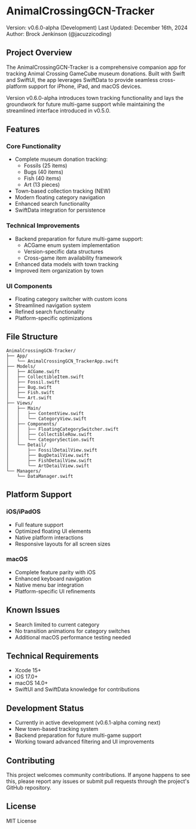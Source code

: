 # AnimalCrossingGCN-Tracker
Version: v0.6.0-alpha (Development)
Last Updated: December 16th, 2024
Author: Brock Jenkinson (@jacuzzicoding)

## Project Overview
The AnimalCrossingGCN-Tracker is a comprehensive companion app for tracking Animal Crossing GameCube museum donations. Built with Swift and SwiftUI, the app leverages SwiftData to provide seamless cross-platform support for iPhone, iPad, and macOS devices.

Version v0.6.0-alpha introduces town tracking functionality and lays the groundwork for future multi-game support while maintaining the streamlined interface introduced in v0.5.0.

## Features

### Core Functionality
* Complete museum donation tracking:
  * Fossils (25 items)
  * Bugs (40 items)
  * Fish (40 items)
  * Art (13 pieces)
* Town-based collection tracking (NEW)
* Modern floating category navigation
* Enhanced search functionality
* SwiftData integration for persistence

### Technical Improvements
* Backend preparation for future multi-game support:
  * ACGame enum system implementation
  * Version-specific data structures
  * Cross-game item availability framework
* Enhanced data models with town tracking
* Improved item organization by town

### UI Components
* Floating category switcher with custom icons
* Streamlined navigation system
* Refined search functionality
* Platform-specific optimizations

## File Structure
```
AnimalCrossingGCN-Tracker/
├── App/
│   └── AnimalCrossingGCN_TrackerApp.swift
├── Models/
│   ├── ACGame.swift
│   ├── CollectibleItem.swift
│   ├── Fossil.swift
│   ├── Bug.swift
│   ├── Fish.swift
│   └── Art.swift
├── Views/
│   ├── Main/
│   │   ├── ContentView.swift
│   │   └── CategoryView.swift
│   ├── Components/
│   │   ├── FloatingCategorySwitcher.swift
│   │   ├── CollectibleRow.swift
│   │   └── CategorySection.swift
│   └── Detail/
│       ├── FossilDetailView.swift
│       ├── BugDetailView.swift
│       ├── FishDetailView.swift
│       └── ArtDetailView.swift
└── Managers/
    └── DataManager.swift
```

## Platform Support

### iOS/iPadOS
* Full feature support
* Optimized floating UI elements
* Native platform interactions
* Responsive layouts for all screen sizes

### macOS
* Complete feature parity with iOS
* Enhanced keyboard navigation
* Native menu bar integration
* Platform-specific UI refinements

## Known Issues
* Search limited to current category
* No transition animations for category switches
* Additional macOS performance testing needed

## Technical Requirements
* Xcode 15+
* iOS 17.0+
* macOS 14.0+
* SwiftUI and SwiftData knowledge for contributions

## Development Status
* Currently in active development (v0.6.1-alpha coming next)
* New town-based tracking system
* Backend preparation for future multi-game support
* Working toward advanced filtering and UI improvements

## Contributing
This project welcomes community contributions. If anyone happens to see this, please report any issues or submit pull requests through the project's GitHub repository.

## License
MIT License
